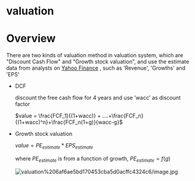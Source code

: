# valuation


# Overview

There are two kinds of valuation method in valuation system, which are "Discount Cash Flow" and "Growth stock valuation", and use the estimate data from analysts on [Yahoo Finance](https://finance.yahoo.com/quote/AAPL/analysis?p=T) , such as 'Revenue', 'Growths' and 'EPS'

- DCF

    discount the free cash flow for 4 years and use 'wacc' as discount factor

    $value = \frac{FCF_1}{(1+wacc)} + ....+\frac{FCF_n}{(1+wacc)^n}+\frac{FCF_n(1+g)}{wacc-g}$

- Growth stock valuation

    $value = PE_{estimate} * EPS_{estimate}$

    where $PE_{estimate}$  is from a function of growth,   $PE_{estimate}=f(g)$

    ![valuation%206af6ae5bd170453cba5d0acffc4324c6/image.jpg](valuation%206af6ae5bd170453cba5d0acffc4324c6/image.jpg)
